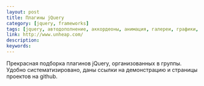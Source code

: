```yaml
---
layout: post
title: Плагины jQuery
category: [jquery, frameworks]
tags: [jquery, автодополнение, аккордеоны, анимация, галереи, графики, диалоги, загрузка, навигация, пагинация, плагины, подсказки, прокрутка, скролл, слайдеры, слои, сортировка, таблицы, фильтры, формы]
link: http://www.unheap.com/
description:
keywords:
---
```


<p>Прекрасная подборка плагинов jQuery, организованных в группы. Удобно систематизировано, даны ссылки на демонстрацию и страницы проектов на github.</p>
